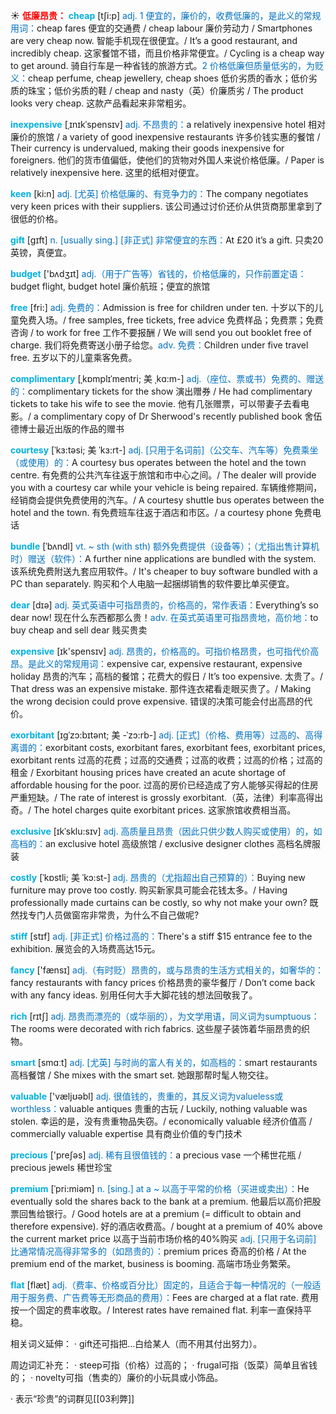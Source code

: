 ☀ <font color="red">**低廉昂贵：**</font>
<font color="sky blue">**cheap**</font> [tʃi:p] 
<font color="#0070c0">adj. 1 便宜的，廉价的，收费低廉的，是此义的常规用词：</font>cheap fares 便宜的交通费 / cheap labour 廉价劳动力 / Smartphones are very cheap now. 智能手机现在很便宜。/ It’s a good restaurant, and incredibly cheap. 这家餐馆不错，而且价格非常便宜。/ Cycling is a cheap way to get around. 骑自行车是一种省钱的旅游方式。<font color="#0070c0">2 价格低廉但质量低劣的，为贬义：</font>cheap perfume, cheap jewellery, cheap shoes 低价劣质的香水；低价劣质的珠宝；低价劣质的鞋 / cheap and nasty（英）价廉质劣 / The product looks very cheap. 这款产品看起来非常粗劣。
                  
<font color="sky blue">**inexpensive**</font> [ˌɪnɪkˈspensɪv]
<font color="#0070c0">adj. 不昂贵的：</font>a relatively inexpensive hotel 相对廉价的旅馆 / a variety of good inexpensive restaurants 许多价钱实惠的餐馆 / Their currency is undervalued, making their goods inexpensive for foreigners. 他们的货市值偏低，使他们的货物对外国人来说价格低廉。/ Paper is relatively inexpensive here. 这里的纸相对便宜。

<font color="sky blue">**keen**</font> [ki:n]
<font color="#0070c0">adj. [尤英] 价格低廉的、有竞争力的：</font>The company negotiates very keen prices with their suppliers. 该公司通过讨价还价从供货商那里拿到了很低的价格。

<font color="sky blue">**gift**</font> [ɡɪft] 
<font color="#0070c0">n. [usually sing.] [非正式] 非常便宜的东西：</font>At £20 it’s a gift. 只卖20英镑，真便宜。

<font color="sky blue">**budget**</font> ['bʌdӡɪt] 
<font color="#0070c0">adj.（用于广告等）省钱的，价格低廉的，只作前置定语：</font>budget flight, budget hotel 廉价航班；便宜的旅馆

<font color="sky blue">**free**</font> [fri:] 
<font color="#0070c0">adj. 免费的：</font>Admission is free for children under ten. 十岁以下的儿童免费入场。/ free samples, free tickets, free advice 免费样品；免费票；免费咨询 / to work for free 工作不要报酬 / We will send you out booklet free of charge. 我们将免费寄送小册子给您。<font color="#0070c0">adv. 免费：</font>Children under five travel free. 五岁以下的儿童乘客免费。
           
<font color="sky blue">**complimentary**</font> [ˌkɒmplɪˈmentri; 美 ˌkɑ:m-]
<font color="#0070c0">adj.（座位、票或书）免费的、赠送的：</font>complimentary tickets for the show 演出赠券 / He had complimentary tickets to take his wife to see the movie. 他有几张赠票，可以带妻子去看电影。/ a complimentary copy of Dr Sherwood's recently published book 舍伍德博士最近出版的作品的赠书
           
<font color="sky blue">**courtesy**</font> [ˈkɜ:təsi; 美 ˈkɜ:rt-]
<font color="#0070c0">adj. [只用于名词前]（公交车、汽车等）免费乘坐（或使用）的：</font>A courtesy bus operates between the hotel and the town centre. 有免费的公共汽车往返于旅馆和市中心之间。/ The dealer will provide you with a courtesy car while your vehicle is being repaired. 车辆维修期间，经销商会提供免费使用的汽车。/ A courtesy shuttle bus operates between the hotel and the town. 有免费班车往返于酒店和市区。/ a courtesy phone 免费电话
           
<font color="sky blue">**bundle**</font> [ˈbʌndl]
<font color="#0070c0">vt. ~ sth (with sth) 额外免费提供（设备等）；（尤指出售计算机时）赠送（软件）：</font>A further nine applications are bundled with the system. 该系统免费附送九套应用软件。/ It's cheaper to buy software bundled with a PC than separately. 购买和个人电脑一起捆绑销售的软件要比单买便宜。

<font color="sky blue">**dear**</font> [dɪə] 
<font color="#0070c0">adj. 英式英语中可指昂贵的，价格高的，常作表语：</font>Everything’s so dear now! 现在什么东西都那么贵！<font color="#0070c0">adv. 在英式英语里可指昂贵地，高价地：</font>to buy cheap and sell dear 贱买贵卖

<font color="sky blue">**expensive**</font> [ɪk'spensɪv] 
<font color="#0070c0">adj. 昂贵的，价格高的。可指价格昂贵，也可指代价高昂。是此义的常规用词：</font>expensive car, expensive restaurant, expensive holiday 昂贵的汽车；高档的餐馆；花费大的假日 / It’s too expensive. 太贵了。/ That dress was an expensive mistake. 那件连衣裙看走眼买贵了。/ Making the wrong decision could prove expensive. 错误的决策可能会付出高昂的代价。
      
<font color="sky blue">**exorbitant**</font> [ɪgˈzɔ:bɪtənt; 美 -ˈzɔ:rb-]
<font color="#0070c0">adj. [正式]（价格、费用等）过高的、高得离谱的：</font>exorbitant costs, exorbitant fares, exorbitant fees, exorbitant prices, exorbitant rents 过高的花费；过高的交通费；过高的收费；过高的价格；过高的租金 / Exorbitant housing prices have created an acute shortage of affordable housing for the poor. 过高的房价已经造成了穷人能够买得起的住房严重短缺。/ The rate of interest is grossly exorbitant.（英，法律）利率高得出奇。/ The hotel charges quite exorbitant prices. 这家旅馆收费相当高。          
           
<font color="sky blue">**exclusive**</font> [ɪkˈsklu:sɪv]
<font color="#0070c0">adj. 高质量且昂贵（因此只供少数人购买或使用）的，如高档的：</font>an exclusive hotel 高级旅馆 / exclusive designer clothes 高档名牌服装

<font color="sky blue">**costly**</font> [ˈkɒstli; 美 ˈkɔ:st-]
<font color="#0070c0">adj. 昂贵的（尤指超出自己预算的）：</font>Buying new furniture may prove too costly. 购买新家具可能会花钱太多。/ Having professionally made curtains can be costly, so why not make your own? 既然找专门人员做窗帘非常贵，为什么不自己做呢?

<font color="sky blue">**stiff**</font> [stɪf]
<font color="#0070c0">adj. [非正式] 价格过高的：</font>There's a stiff $15 entrance fee to the exhibition. 展览会的入场费高达15元。
 
<font color="sky blue">**fancy**</font> ['fænsɪ] 
<font color="#0070c0">adj.（有时贬）昂贵的，或与昂贵的生活方式相关的，如奢华的：</font>fancy restaurants with fancy prices 价格昂贵的豪华餐厅 / Don’t come back with any fancy ideas. 别用任何大手大脚花钱的想法回敬我了。

<font color="sky blue">**rich**</font> [rɪtʃ] 
<font color="#0070c0">adj. 昂贵而漂亮的（或华丽的），为文学用语，同义词为sumptuous：</font>The rooms were decorated with rich fabrics. 这些屋子装饰着华丽昂贵的织物。

<font color="sky blue">**smart**</font> [smɑːt] 
<font color="#0070c0">adj. [尤英] 与时尚的富人有关的，如高档的：</font>smart restaurants 高档餐馆 / She mixes with the smart set. 她跟那帮时髦人物交往。

<font color="sky blue">**valuable**</font> ['væljʊəbl] 
<font color="#0070c0">adj. 很值钱的，贵重的，其反义词为valueless或worthless：</font>valuable antiques 贵重的古玩 / Luckily, nothing valuable was stolen. 幸运的是，没有贵重物品失窃。/ economically valuable 经济价值高 / commercially valuable expertise 具有商业价值的专门技术

<font color="sky blue">**precious**</font> ['preʃəs] 
<font color="#0070c0">adj. 稀有且很值钱的：</font>a precious vase 一个稀世花瓶 / precious jewels 稀世珍宝
           
<font color="sky blue">**premium**</font> [ˈpri:miəm]
<font color="#0070c0">n. [sing.] at a ~ 以高于平常的价格（买进或卖出）：</font>He eventually sold the shares back to the bank at a premium. 他最后以高价把股票回售给银行。/ Good hotels are at a premium (= difficult to obtain and therefore expensive). 好的酒店收费高。/ bought at a premium of 40% above the current market price 以高于当前市场价格的40%购买 <font color="#0070c0">adj. [只用于名词前] 比通常情况高得非常多的（如昂贵的）：</font>premium prices 奇高的价格 / At the premium end of the market, business is booming. 高端市场业务繁荣。

<font color="sky blue">**flat**</font> [flæt] 
<font color="#0070c0">adj.（费率、价格或百分比）固定的，且适合于每一种情况的（一般适用于服务费、广告费等无形商品的费用）：</font>Fees are charged at a flat rate. 费用按一个固定的费率收取。/ Interest rates have remained flat. 利率一直保持平稳。

相关词义延伸：
· gift还可指把…白给某人（而不用其付出努力）。

周边词汇补充：
· steep可指（价格）过高的；
· frugal可指（饭菜）简单且省钱的；
· novelty可指（售卖的）廉价的小玩具或小饰品。

· 表示“珍贵”的词群见[[03利弊]]
